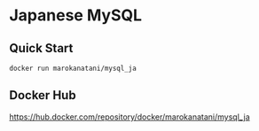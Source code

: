# Japanese MySQL

## Quick Start

```
docker run marokanatani/mysql_ja
```

## Docker Hub
https://hub.docker.com/repository/docker/marokanatani/mysql_ja

